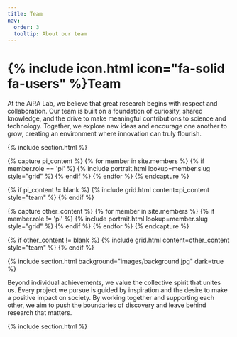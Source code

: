 ```yaml
---
title: Team
nav:
  order: 3
  tooltip: About our team
---
```


# {% include icon.html icon="fa-solid fa-users" %}Team

At the AiRA Lab, we believe that great research begins with respect and collaboration. Our team is built on a foundation of curiosity, shared knowledge, and the drive to make meaningful contributions to science and technology. Together, we explore new ideas and encourage one another to grow, creating an environment where innovation can truly flourish.

{% include section.html %}

<!-- Principal Investigators -->
{% capture pi_content %}
{% for member in site.members %}
  {% if member.role == 'pi' %}
    {% include portrait.html lookup=member.slug style="grid" %}
  {% endif %}
{% endfor %}
{% endcapture %}

{% if pi_content != blank %}
{% include grid.html content=pi_content style="team" %}
{% endif %}

<!-- Other Team Members -->
{% capture other_content %}
{% for member in site.members %}
  {% if member.role != 'pi' %}
    {% include portrait.html lookup=member.slug style="grid" %}
  {% endif %}
{% endfor %}
{% endcapture %}

{% if other_content != blank %}
{% include grid.html content=other_content style="team" %}
{% endif %}

{% include section.html background="images/background.jpg" dark=true %}

Beyond individual achievements, we value the collective spirit that unites us. Every project we pursue is guided by inspiration and the desire to make a positive impact on society. By working together and supporting each other, we aim to push the boundaries of discovery and leave behind research that matters.

{% include section.html %}
